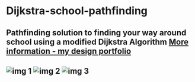 # Dijkstra-school-pathfinding

Pathfinding solution to finding your way around school using a modified Dijkstra Algorithm
[More information - my design portfolio](https://docs.google.com/presentation/d/1_pKWqn96okEkHfcy8EPZVZmLWTz7i6EIZMyKazftWC4/edit#slide=id.p)
---
![img 1](https://user-images.githubusercontent.com/20654098/128593044-2e4d658e-1e2f-4a06-a383-8d6dac57fde3.PNG)
![img 2](https://user-images.githubusercontent.com/20654098/128593045-13508eba-43bd-4cf9-a6a2-4c503ad31c94.PNG)
![img 3](https://user-images.githubusercontent.com/20654098/128593046-e9294242-5678-4790-ba35-98218c93515e.PNG)
---

